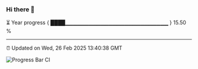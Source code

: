 ### Hi there 👋

⏳ Year progress { ████▁▁▁▁▁▁▁▁▁▁▁▁▁▁▁▁▁▁▁▁▁▁▁▁▁▁ } 15.50 %

---

⏰ Updated on Wed, 26 Feb 2025 13:40:38 GMT

![Progress Bar CI](https://github.com/IshwaranRudhara/GIT-ACTION/workflows/Progress%20Bar%20CI/badge.svg)
